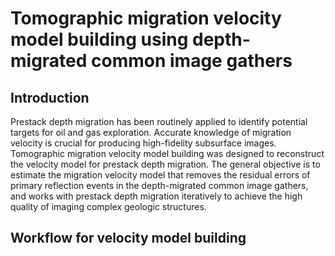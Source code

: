 # Tomographic migration velocity model building using depth-migrated common image gathers

## Introduction

<p></p>
Prestack depth migration has been routinely applied to identify potential targets for oil and gas exploration. Accurate knowledge of migration velocity is crucial for producing high-fidelity subsurface images. Tomographic migration velocity model building was designed to reconstruct the velocity model for prestack depth migration. The general objective is to estimate the migration velocity model that removes the residual errors of primary reflection events in the depth-migrated common image gathers, and works with prestack depth migration iteratively to achieve the high quality of imaging complex geologic structures.

## Workflow for velocity model building
